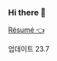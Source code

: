 ### Hi there 👋

<!--
**ibcylon/ibcylon** is a ✨ _special_ ✨ repository because its `README.md` (this file) appears on your GitHub profile.

Here are some ideas to get you started:

- 🔭 I’m currently working on ...
- 🌱 I’m currently learning ...
- 👯 I’m looking to collaborate on ...
- 🤔 I’m looking for help with ...
- 💬 Ask me about ...
- 📫 How to reach me: ...
- 😄 Pronouns: ...
- ⚡ Fun fact: ...
-->

[Résumé 👈]([https://onyx-beryl-72a.notion.site/R-sum-4-12-a70c078f65774d73970544f4d9a65138](https://onyx-beryl-72a.notion.site/R-sum-23-7-b18de4b60d944e22967acea51b958773?pvs=4)https://onyx-beryl-72a.notion.site/R-sum-23-7-b18de4b60d944e22967acea51b958773?pvs=4)

업데이트 23.7
